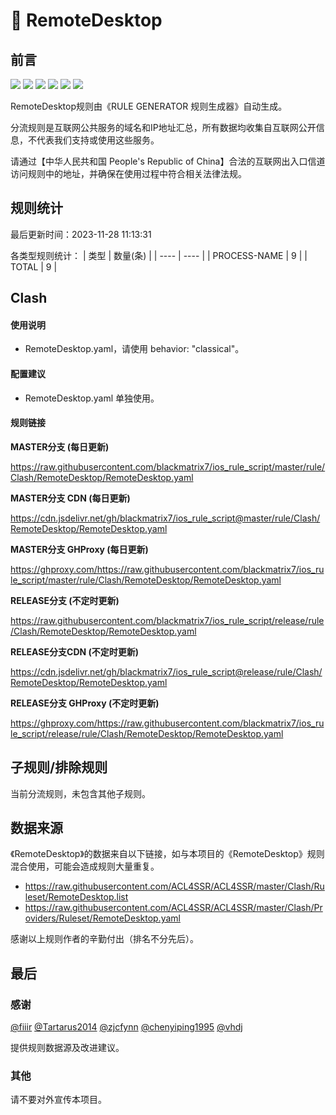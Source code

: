 # 🧸 RemoteDesktop

## 前言

![](https://shields.io/badge/-移除重复规则-ff69b4) ![](https://shields.io/badge/-DOMAIN与DOMAIN--SUFFIX合并-green) ![](https://shields.io/badge/-DOMAIN--SUFFIX间合并-critical) ![](https://shields.io/badge/-DOMAIN与DOMAIN--KEYWORD合并-9cf) ![](https://shields.io/badge/-DOMAIN--SUFFIX与DOMAIN--KEYWORD合并-blue) ![](https://shields.io/badge/-IP--CIDR(6)合并-blueviolet) 

RemoteDesktop规则由《RULE GENERATOR 规则生成器》自动生成。

分流规则是互联网公共服务的域名和IP地址汇总，所有数据均收集自互联网公开信息，不代表我们支持或使用这些服务。

请通过【中华人民共和国 People's Republic of China】合法的互联网出入口信道访问规则中的地址，并确保在使用过程中符合相关法律法规。

## 规则统计

最后更新时间：2023-11-28 11:13:31

各类型规则统计：
| 类型 | 数量(条)  | 
| ---- | ----  |
| PROCESS-NAME | 9  | 
| TOTAL | 9  | 


## Clash 

#### 使用说明
- RemoteDesktop.yaml，请使用 behavior: "classical"。

#### 配置建议
- RemoteDesktop.yaml 单独使用。

#### 规则链接
**MASTER分支 (每日更新)**

https://raw.githubusercontent.com/blackmatrix7/ios_rule_script/master/rule/Clash/RemoteDesktop/RemoteDesktop.yaml

**MASTER分支 CDN (每日更新)**

https://cdn.jsdelivr.net/gh/blackmatrix7/ios_rule_script@master/rule/Clash/RemoteDesktop/RemoteDesktop.yaml

**MASTER分支 GHProxy (每日更新)**

https://ghproxy.com/https://raw.githubusercontent.com/blackmatrix7/ios_rule_script/master/rule/Clash/RemoteDesktop/RemoteDesktop.yaml

**RELEASE分支 (不定时更新)**

https://raw.githubusercontent.com/blackmatrix7/ios_rule_script/release/rule/Clash/RemoteDesktop/RemoteDesktop.yaml

**RELEASE分支CDN (不定时更新)**

https://cdn.jsdelivr.net/gh/blackmatrix7/ios_rule_script@release/rule/Clash/RemoteDesktop/RemoteDesktop.yaml

**RELEASE分支 GHProxy (不定时更新)**

https://ghproxy.com/https://raw.githubusercontent.com/blackmatrix7/ios_rule_script/release/rule/Clash/RemoteDesktop/RemoteDesktop.yaml

## 子规则/排除规则


当前分流规则，未包含其他子规则。

## 数据来源

《RemoteDesktop》的数据来自以下链接，如与本项目的《RemoteDesktop》规则混合使用，可能会造成规则大量重复。

- https://raw.githubusercontent.com/ACL4SSR/ACL4SSR/master/Clash/Ruleset/RemoteDesktop.list
- https://raw.githubusercontent.com/ACL4SSR/ACL4SSR/master/Clash/Providers/Ruleset/RemoteDesktop.yaml


感谢以上规则作者的辛勤付出（排名不分先后）。

## 最后

### 感谢

[@fiiir](https://github.com/fiiir) [@Tartarus2014](https://github.com/Tartarus2014) [@zjcfynn](https://github.com/zjcfynn) [@chenyiping1995](https://github.com/chenyiping1995) [@vhdj](https://github.com/vhdj)

提供规则数据源及改进建议。

### 其他

请不要对外宣传本项目。